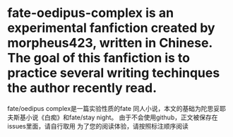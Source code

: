# fate-oedipus-complex is an experimental fanfiction created by morpheus423, written in Chinese. The goal of this fanfiction is to practice several writing techinques the author recently read.
fate/oedipus complex是一篇实验性质的fate 同人小说，本文的基础为陀思妥耶夫斯基小说《白痴》和fate/stay night。
由于不会使用github，正文被保存在issues里面，请自行取用
为了您的阅读体验，请按照标注顺序阅读
